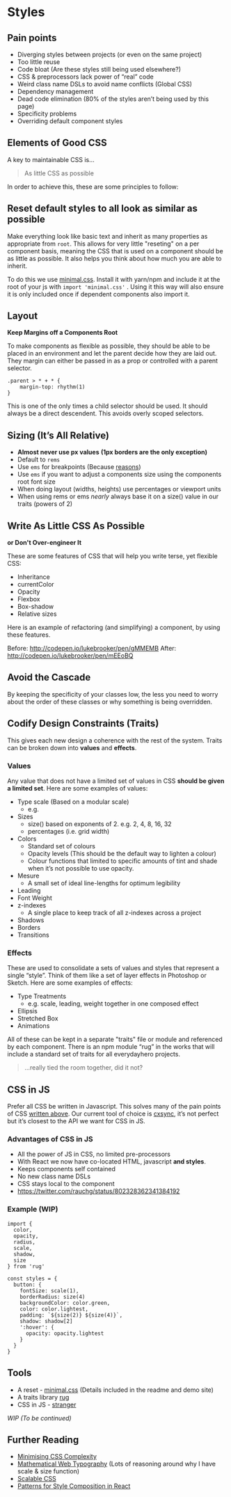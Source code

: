 # Styles

## Pain points

- Diverging styles between projects (or even on the same project)
- Too little reuse
- Code bloat (Are these styles still being used elsewhere?)
- CSS & preprocessors lack power of “real” code
- Weird class name DSLs to avoid name conflicts (Global CSS)
- Dependency management
- Dead code elimination (80% of the styles aren’t being used by this page)
- Specificity problems
- Overriding default component styles

## Elements of Good CSS

A key to maintainable CSS is…

> As little CSS as possible

In order to achieve this, these are some principles to follow:


## Reset default styles to all look as similar as possible

Make everything look like basic text and inherit as many properties as appropriate from `root`. This allows for very little "reseting" on a per component basis, meaning the CSS that is used on a component should be as little as possible. It also helps you think about how much you are able to inherit.

To do this we use [minimal.css](https://www.npmjs.com/package/minimal.css). Install it with yarn/npm and include it at the root of your js with `import 'minimal.css'` . Using it this way will also ensure it is only included once if dependent components also import it.


## Layout

**Keep Margins off a Components Root**

To make components as flexible as possible, they should be able to be placed in an environment and let the parent decide how they are laid out. They margin can either be passed in as a prop or controlled with a parent selector.


    .parent > * + * {
        margin-top: rhythm(1)
    }

This is one of the only times a child selector should be used. It should always be a direct descendent. This avoids overly scoped selectors.


## Sizing (It’s All Relative)

- **Almost never use px values** **(1px borders are the only exception)**
- Default to `rems`
- Use `ems` for breakpoints (Because [reasons](https://zellwk.com/blog/media-query-units/))
- Use `ems` if you want to adjust a components size using the components root font size
- When doing layout (widths, heights) use percentages or viewport units
- When using rems or ems *nearly* always base it on a size() value in our traits (powers of 2)


## Write As Little CSS As Possible

**or Don't Over-engineer It**

These are some features of CSS that will help you write terse, yet flexible CSS:


- Inheritance
- currentColor
- Opacity
- Flexbox
- Box-shadow
- Relative sizes

Here is an example of refactoring (and simplifying) a component, by using these features.

Before: http://codepen.io/lukebrooker/pen/gMMEMB
After: http://codepen.io/lukebrooker/pen/mEEoBQ


## Avoid the Cascade

By keeping the specificity of your classes low, the less you need to worry about the order of these classes or why something is being overridden.


## Codify Design Constraints (Traits)

This gives each new design a coherence with the rest of the system. Traits can be broken down into **values** and **effects**.

### Values

Any value that does not have a limited set of values in CSS **should be given a limited set**. Here are some examples of values:

- Type scale (Based on a modular scale)
  - e.g.
- Sizes
  - size() based on exponents of 2. e.g. 2, 4, 8, 16, 32
  - percentages (i.e. grid width)
- Colors
  - Standard set of colours
  - Opacity levels (This should be the default way to lighten a colour)
  - Colour functions that limited to specific amounts of tint and shade when it’s not possible to use opacity.
- Mesure
  - A small set of ideal line-lengths for optimum legibility
- Leading
- Font Weight
- z-indexes
  - A single place to keep track of all z-indexes across a project
- Shadows
- Borders
- Transitions

### Effects

These are used to consolidate a sets of values and styles that represent a single “style”. Think of them like a set of layer effects in Photoshop or Sketch. Here are some examples of effects:

- Type Treatments
  - e.g. scale, leading, weight together in one composed effect
- Ellipsis
- Stretched Box
- Animations

All of these can be kept in a separate "traits" file or module and referenced by each component. There is an npm module “rug” in the works that will include a standard set of traits for all everydayhero projects.

> …really tied the room together, did it not?

## CSS in JS

Prefer all CSS be written in Javascript. This solves many of the pain points of CSS [written above](https://paper.dropbox.com/doc/Front-End-Guidelines-r5f5s2OK9p9SgNsZHs8Mg#:uid=765148768&h2=Pain-points). Our current tool of choice is [cxsync](https://www.npmjs.com/package/cxsync), it’s not perfect but it’s closest to the API we want for CSS in JS.

### Advantages of CSS in JS

- All the power of JS in CSS, no limited pre-processors
- With React we now have co-located HTML, javascript **and styles**.
- Keeps components self contained
- No new class name DSLs
- CSS stays local to the component
- https://twitter.com/rauchg/status/802328362341384192

### Example (WIP)

    import {
      color,
      opacity,
      radius,
      scale,
      shadow,
      size
    } from 'rug'

    const styles = {
      button: {
        fontSize: scale(1),
        borderRadius: size(4)
        backgroundColor: color.green,
        color: color.lightest,
        padding: `${size(2)} ${size(4)}`,
        shadow: shadow[2]
        ':hover': {
          opacity: opacity.lightest
        }
      }
    }

## Tools

- A reset - [minimal.css](https://www.npmjs.com/package/minimal.css) (Details included in the readme and demo site)
- A traits library [rug](https://www.npmjs.com/package/@everydayhero/rug)
- CSS in JS - [stranger](https://www.npmjs.com/package/@everydayhero/stranger)

*WIP (To be continued)*

## Further Reading

- [Minimising CSS Complexity](https://www.youtube.com/watch?v=EqOCcpH0caQ)
- [Mathematical Web Typography](http://jxnblk.com/writing/posts/mathematical-web-typography/) (Lots of reasoning around why I have scale & size function)
- [Scalable CSS](http://mrmrs.io/writing/2016/03/24/scalable-css/)
- [Patterns for Style Composition in React](http://jxnblk.com/writing/posts/patterns-for-style-composition-in-react/)
